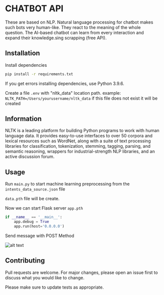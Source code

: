 # CHATBOT API

These are based on NLP. Natural language processing for chatbot makes such bots very human-like. They react to the meaning of the whole question. The AI-based chatbot can learn from every interaction and expand their knowledge.sing scrapping (free API).<br>

## Installation

Install dependencies

```bash
pip install -r requirements.txt
```
If you get errors installing dependencies, use Python 3.9.6.

Create a file ```.env``` with "nltk_data" location path.
example: ```NLTK_PATH=/Users/yourusername/nltk_data```
if this file does not exist it will be created
## Information
NLTK is a leading platform for building Python programs to work with human language data. It provides easy-to-use interfaces to over 50 corpora and lexical resources such as WordNet, along with a suite of text processing libraries for classification, tokenization, stemming, tagging, parsing, and semantic reasoning, wrappers for industrial-strength NLP libraries, and an active discussion forum.

## Usage

Run ```main.py``` to start machine learning preprocessing from the ```intents_data_source.json``` file

```data.pth``` file will be create.

Now we can start Flask server ```app.pth```

```python
if __name__ == '__main__':
    app.debug = True
    app.run(host='0.0.0.0')
```

Send message with POST Method 

![alt text](https://res.cloudinary.com/dhdgnx4mc/image/upload/v1646432443/media/GitHub/gm3v2ifjr3ee8gbsp45y.png)

## Contributing
Pull requests are welcome. For major changes, please open an issue first to discuss what you would like to change.

Please make sure to update tests as appropriate.